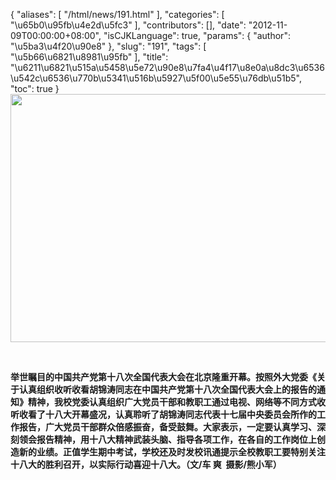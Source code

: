 {
    "aliases": [
        "/html/news/191.html"
    ],
    "categories": [
        "\u65b0\u95fb\u4e2d\u5fc3"
    ],
    "contributors": [],
    "date": "2012-11-09T00:00:00+08:00",
    "isCJKLanguage": true,
    "params": {
        "author": "\u5ba3\u4f20\u90e8"
    },
    "slug": "191",
    "tags": [
        "\u5b66\u6821\u8981\u95fb"
    ],
    "title": "\u6211\u6821\u515a\u5458\u5e72\u90e8\u7fa4\u4f17\u8e0a\u8dc3\u6536\u542c\u6536\u770b\u5341\u516b\u5927\u5f00\u5e55\u76db\u51b5",
    "toc": true
}
**<img
    src="https://cdn.tfls.online/mirror/full/fcf5a0075f833cab24dc1d632e156912e15750d9.jpg"
    style="display:block;margin-left:auto;margin-right:auto;"
    decoding="async"
    fetchpriority="auto"
    loading="lazy"
    height="397"
    width="600"
/>**

 

**举世瞩目的中国共产党第十八次全国代表大会在北京隆重开幕。按照外大党委《关于认真组织收听收看胡锦涛同志在中国共产党第十八次全国代表大会上的报告的通知》精神，我校党委认真组织广大党员干部和教职工通过电视、网络等不同方式收听收看了十八大开幕盛况，认真聆听了胡锦涛同志代表十七届中央委员会所作的工作报告，广大党员干部群众倍感振奋，备受鼓舞。大家表示，一定要认真学习、深刻领会报告精神，用十八大精神武装头脑、指导各项工作，在各自的工作岗位上创造新的业绩。正值学生期中考试，学校还及时发校讯通提示全校教职工要特别关注十八大的胜利召开，以实际行动喜迎十八大。（文/车 爽  摄影/熊小军）**


